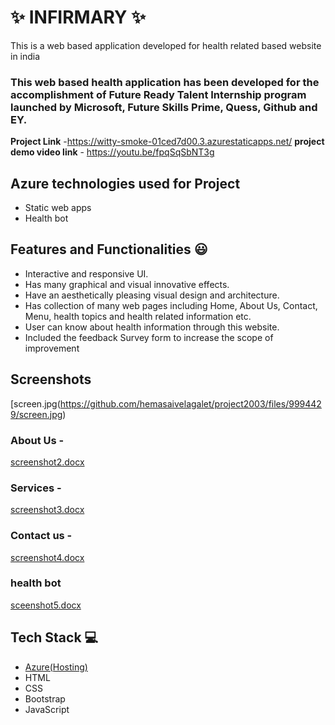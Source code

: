# ✨ INFIRMARY ✨

This is a web based application developed for health related based website in india

### This web based health application has been developed for the accomplishment of Future Ready Talent Internship program launched by Microsoft, Future Skills Prime, Quess, Github and EY.


**Project Link** -https://witty-smoke-01ced7d00.3.azurestaticapps.net/
**project demo video link** - https://youtu.be/fpqSqSbNT3g

## Azure technologies used for Project

- Static web apps
- Health bot

## Features and Functionalities 😃

- Interactive and responsive UI.
- Has many graphical and visual innovative effects.
- Have an aesthetically pleasing visual design and architecture.
- Has collection of many web pages including Home, About Us, Contact, Menu, health topics and health related information etc.
- User can know about health information through this website.
- Included the feedback Survey form to increase the scope of improvement 

## Screenshots

[screen.jpg(https://github.com/hemasaivelagalet/project2003/files/9994429/screen.jpg)



   

### About Us -


[screenshot2.docx](https://github.com/hemasaivelagalet/project2003/files/9994440/screenshot2.jpg)


### Services -

[screenshot3.docx](https://github.com/hemasaivelagalet/project2003/files/9994445/screenshot3.jpg)



### Contact us -

[screenshot4.docx](https://github.com/hemasaivelagalet/project2003/files/9994449/screenshot4.jpg)


### health bot

[sceenshot5.docx](https://github.com/hemasaivelagalet/project2003/files/9994450/sceenshot5.jpg
)



## Tech Stack 💻

- [Azure(Hosting)](https://azure.microsoft.com/en-in/features/azure-portal/)
- HTML
- CSS
- Bootstrap
- JavaScript
